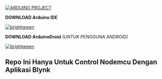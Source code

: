 <a href="#"><img title="ARDUINO PROJECT" src="https://img.shields.io/badge/ARDUINO PROJECT-green?colorA=%23ff0000&colorB=%23017e40&style=for-the-badge"></a>
<p><b>DOWNLOAD Arduino IDE</b>
<p><a href="https://www.arduino.cc/en/software" target="_blank"><img src="https://img.shields.io/badge/-Arduino%20IDE-brightgreen" alt="brightgreen"></a></p>
<p><b>DOWNLOAD ArduinoDroid</b> <i>(UNTUK PENGGUNA ANDROID) </i></p>
<p><a href="https://play.google.com/store/apps/details?id=name.antonsmirnov.android.arduinodroid2" target="_blank"><img src="https://img.shields.io/badge/-Arduinodroid-brightgreen" alt="brightgreen"></a>
</p>

## Repo Ini Hanya Untuk Control Nodemcu Dengan Aplikasi Blynk
 
